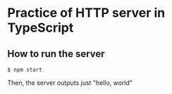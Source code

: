 # Practice of HTTP server in TypeScript

## How to run the server

```
$ npm start
```

Then, the server outputs just "hello, world"